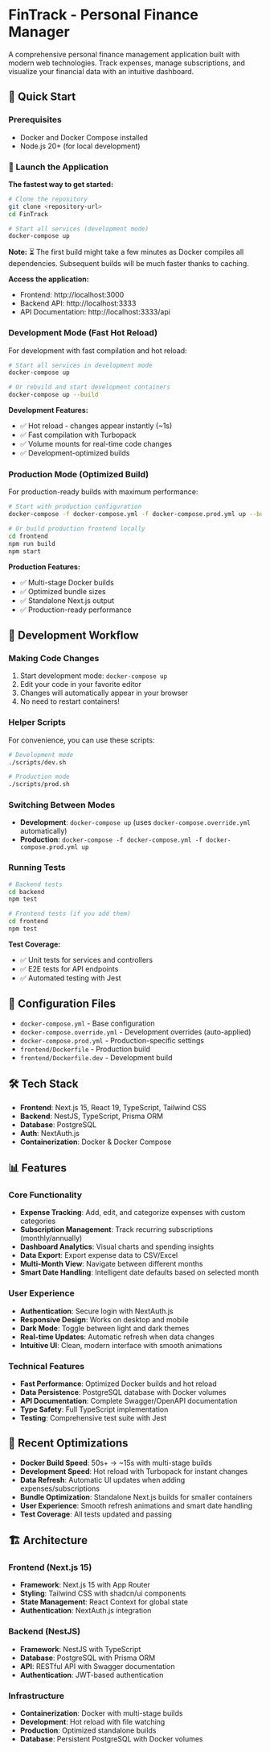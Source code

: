 # FinTrack - Personal Finance Manager

A comprehensive personal finance management application built with modern web technologies. Track expenses, manage subscriptions, and visualize your financial data with an intuitive dashboard.

## 🚀 Quick Start

### Prerequisites
- Docker and Docker Compose installed
- Node.js 20+ (for local development)

### 🏃 Launch the Application

**The fastest way to get started:**

```bash
# Clone the repository
git clone <repository-url>
cd FinTrack

# Start all services (development mode)
docker-compose up
```

**Note:** ⏳ The first build might take a few minutes as Docker compiles all dependencies. Subsequent builds will be much faster thanks to caching.

**Access the application:**
- Frontend: http://localhost:3000
- Backend API: http://localhost:3333
- API Documentation: http://localhost:3333/api

### Development Mode (Fast Hot Reload)
For development with fast compilation and hot reload:

```bash
# Start all services in development mode
docker-compose up

# Or rebuild and start development containers
docker-compose up --build
```

**Development Features:**
- ✅ Hot reload - changes appear instantly (~1s)
- ✅ Fast compilation with Turbopack
- ✅ Volume mounts for real-time code changes
- ✅ Development-optimized builds

### Production Mode (Optimized Build)
For production-ready builds with maximum performance:

```bash
# Start with production configuration
docker-compose -f docker-compose.yml -f docker-compose.prod.yml up --build

# Or build production frontend locally
cd frontend
npm run build
npm start
```

**Production Features:**
- ✅ Multi-stage Docker builds
- ✅ Optimized bundle sizes
- ✅ Standalone Next.js output
- ✅ Production-ready performance

## 🔧 Development Workflow

### Making Code Changes
1. Start development mode: `docker-compose up`
2. Edit your code in your favorite editor
3. Changes will automatically appear in your browser
4. No need to restart containers!

### Helper Scripts
For convenience, you can use these scripts:

```bash
# Development mode
./scripts/dev.sh

# Production mode  
./scripts/prod.sh
```

### Switching Between Modes
- **Development**: `docker-compose up` (uses `docker-compose.override.yml` automatically)
- **Production**: `docker-compose -f docker-compose.yml -f docker-compose.prod.yml up`

### Running Tests
```bash
# Backend tests
cd backend
npm test

# Frontend tests (if you add them)
cd frontend
npm test
```

**Test Coverage:**
- ✅ Unit tests for services and controllers
- ✅ E2E tests for API endpoints
- ✅ Automated testing with Jest

## 📁 Configuration Files

- `docker-compose.yml` - Base configuration
- `docker-compose.override.yml` - Development overrides (auto-applied)
- `docker-compose.prod.yml` - Production-specific settings
- `frontend/Dockerfile` - Production build
- `frontend/Dockerfile.dev` - Development build

## 🛠️ Tech Stack

- **Frontend**: Next.js 15, React 19, TypeScript, Tailwind CSS
- **Backend**: NestJS, TypeScript, Prisma ORM
- **Database**: PostgreSQL
- **Auth**: NextAuth.js
- **Containerization**: Docker & Docker Compose

## 📊 Features

### Core Functionality
- **Expense Tracking**: Add, edit, and categorize expenses with custom categories
- **Subscription Management**: Track recurring subscriptions (monthly/annually)
- **Dashboard Analytics**: Visual charts and spending insights
- **Data Export**: Export expense data to CSV/Excel
- **Multi-Month View**: Navigate between different months
- **Smart Date Handling**: Intelligent date defaults based on selected month

### User Experience
- **Authentication**: Secure login with NextAuth.js
- **Responsive Design**: Works on desktop and mobile
- **Dark Mode**: Toggle between light and dark themes
- **Real-time Updates**: Automatic refresh when data changes
- **Intuitive UI**: Clean, modern interface with smooth animations

### Technical Features
- **Fast Performance**: Optimized Docker builds and hot reload
- **Data Persistence**: PostgreSQL database with Docker volumes
- **API Documentation**: Complete Swagger/OpenAPI documentation
- **Type Safety**: Full TypeScript implementation
- **Testing**: Comprehensive test suite with Jest

## 🔄 Recent Optimizations

- **Docker Build Speed**: 50s+ → ~15s with multi-stage builds
- **Development Speed**: Hot reload with Turbopack for instant changes
- **Data Refresh**: Automatic UI updates when adding expenses/subscriptions
- **Bundle Optimization**: Standalone Next.js builds for smaller containers
- **User Experience**: Smooth refresh animations and smart date handling
- **Test Coverage**: All tests updated and passing

## 🏗️ Architecture

### Frontend (Next.js 15)
- **Framework**: Next.js 15 with App Router
- **Styling**: Tailwind CSS with shadcn/ui components
- **State Management**: React Context for global state
- **Authentication**: NextAuth.js integration

### Backend (NestJS)
- **Framework**: NestJS with TypeScript
- **Database**: PostgreSQL with Prisma ORM
- **API**: RESTful API with Swagger documentation
- **Authentication**: JWT-based authentication

### Infrastructure
- **Containerization**: Docker with multi-stage builds
- **Development**: Hot reload with file watching
- **Production**: Optimized standalone builds
- **Database**: Persistent PostgreSQL with Docker volumes
